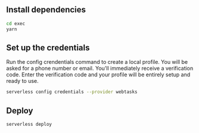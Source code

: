 ## Install dependencies
```bash
cd exec
yarn
```

## Set up the credentials
Run the config crendentials command to create a local profile. You will be asked for a phone number or email. You'll immediately receive a verification code. Enter the verification code and your profile will be entirely setup and ready to use.

```bash
serverless config credentials --provider webtasks
```

## Deploy
```
serverless deploy
```

